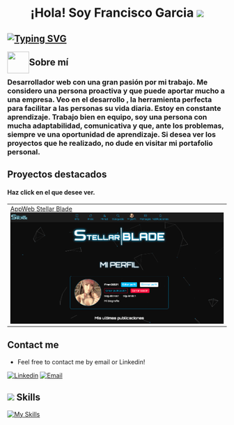 <h1 align="center"><b>¡Hola! Soy Francisco Garcia </b><img src="https://media.giphy.com/media/hvRJCLFzcasrR4ia7z/giphy.gif" width="35"></h1>

## [![Typing SVG](https://readme-typing-svg.demolab.com/?lines=Desarrollador+Web)](https://git.io/typing-svg)

<img align="left" src = "https://user-images.githubusercontent.com/63050133/156777293-72a6e681-2582-4a9d-ad92-09d1181d47c7.gif" width = 50px height=50px> 

## Sobre mí
### Desarrollador web con una gran pasión por mi trabajo. Me considero una persona proactiva y que puede aportar mucho a una empresa. Veo en el desarrollo , la herramienta perfecta para facilitar a las personas su vida diaria. Estoy en constante aprendizaje. Trabajo bien en equipo, soy una persona con mucha adaptabilidad, comunicativa y que, ante los problemas, siempre ve una oportunidad de aprendizaje. Si desea ver los proyectos que he realizado, no dude en visitar mi portafolio personal.


## Proyectos destacados

#### Haz click en el que desee ver.
<table>
    <tr>
        <td>
            <a href="https://stellarblade.frangarciadev.com/">AppWeb Stellar Blade</a>
            <img src="/images/imagen-proyecto-stellar-blade.png" alt="imagen-stellar-blade">
         </td>
    </tr>
</table>

## Contact me

- Feel free to contact me by email or Linkedin!

[![Linkedin](https://img.shields.io/badge/-LinkedIn-blue?style=flat&logo=Linkedin&logoColor=white)](https://www.linkedin.com/in/francisco-garcía-lópez-0314642b9) [![Email](https://img.shields.io/badge/-Gmail-black?style=flat&logo=Gmail&logoColor=white)](mailto:frangarcia3021@gmail.com)

## <img src="https://media2.giphy.com/media/QssGEmpkyEOhBCb7e1/giphy.gif?cid=ecf05e47a0n3gi1bfqntqmob8g9aid1oyj2wr3ds3mg700bl&rid=giphy.gif" width ="25"><b> Skills</b>

[![My Skills](https://skillicons.dev/icons?i=html,css,sass,javascript,git,github,python,mysql,django)](https://skillicons.dev)

